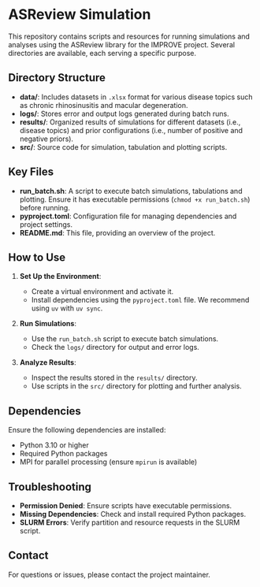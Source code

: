 # ASReview Simulation

This repository contains scripts and resources for running simulations and analyses using the ASReview library for the IMPROVE project. Several directories are available, each serving a specific purpose.

## Directory Structure
- **data/**: Includes datasets in `.xlsx` format for various disease topics such as chronic rhinosinusitis and macular degeneration.
- **logs/**: Stores error and output logs generated during batch runs.
- **results/**: Organized results of simulations for different datasets (i.e., disease topics) and prior configurations (i.e., number of positive and negative priors).
- **src/**: Source code for simulation, tabulation and plotting scripts.

## Key Files
- **run_batch.sh**: A script to execute batch simulations, tabulations and plotting. Ensure it has executable permissions (`chmod +x run_batch.sh`) before running.
- **pyproject.toml**: Configuration file for managing dependencies and project settings.
- **README.md**: This file, providing an overview of the project.

## How to Use
1. **Set Up the Environment**:
   - Create a virtual environment and activate it.
   - Install dependencies using the `pyproject.toml` file. We recommend using `uv` with `uv sync`. 

2. **Run Simulations**:
   - Use the `run_batch.sh` script to execute batch simulations.
   - Check the `logs/` directory for output and error logs.

3. **Analyze Results**:
   - Inspect the results stored in the `results/` directory.
   - Use scripts in the `src/` directory for plotting and further analysis.

## Dependencies
Ensure the following dependencies are installed:
- Python 3.10 or higher
- Required Python packages
- MPI for parallel processing (ensure `mpirun` is available)

## Troubleshooting

- **Permission Denied**: Ensure scripts have executable permissions.
- **Missing Dependencies**: Check and install required Python packages.
- **SLURM Errors**: Verify partition and resource requests in the SLURM script.

## Contact

For questions or issues, please contact the project maintainer.